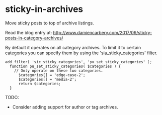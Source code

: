 # sticky-in-archives
Move sticky posts to top of archive listings.

Read the blog entry at:
http://www.damiencarbery.com/2017/09/sticky-posts-in-category-archives/

By default it operates on all category archives. To limit it to certain categories you can specify them by
using the 'sia_sticky_categories' filter.

```
add_filter( 'sic_sticky_categories', 'pu_set_sticky_categories' );
  function pu_set_sticky_categories( $categories ) {
    // Only operate on these two categories.
	  $categories[] = 'edge-case-2';
	  $categories[] = 'media-2';
	  return $categories;
  }
```

TODO:
- Consider adding support for author or tag archives.
